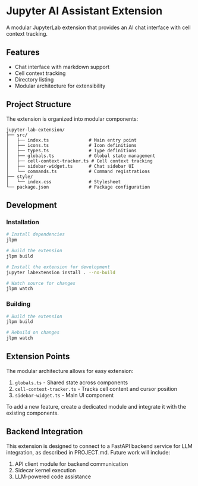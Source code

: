 # Jupyter AI Assistant Extension

A modular JupyterLab extension that provides an AI chat interface with cell context tracking.

## Features

- Chat interface with markdown support
- Cell context tracking
- Directory listing
- Modular architecture for extensibility

## Project Structure

The extension is organized into modular components:

```
jupyter-lab-extension/
├── src/
│   ├── index.ts               # Main entry point
│   ├── icons.ts               # Icon definitions
│   ├── types.ts               # Type definitions
│   ├── globals.ts             # Global state management
│   ├── cell-context-tracker.ts # Cell context tracking
│   ├── sidebar-widget.ts      # Chat sidebar UI
│   └── commands.ts            # Command registrations
├── style/
│   └── index.css              # Stylesheet
└── package.json               # Package configuration
```

## Development

### Installation

```bash
# Install dependencies
jlpm

# Build the extension
jlpm build

# Install the extension for development
jupyter labextension install . --no-build

# Watch source for changes
jlpm watch
```

### Building

```bash
# Build the extension
jlpm build

# Rebuild on changes
jlpm watch
```

## Extension Points

The modular architecture allows for easy extension:

1. `globals.ts` - Shared state across components
2. `cell-context-tracker.ts` - Tracks cell content and cursor position
3. `sidebar-widget.ts` - Main UI component

To add a new feature, create a dedicated module and integrate it with the existing components.

## Backend Integration

This extension is designed to connect to a FastAPI backend service for LLM integration, as described in PROJECT.md. Future work will include:

1. API client module for backend communication
2. Sidecar kernel execution
3. LLM-powered code assistance 
